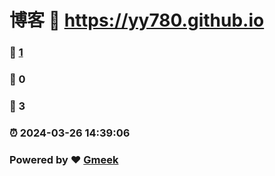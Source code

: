 # 博客 :link: https://yy780.github.io 
### :page_facing_up: [1](https://yy780.github.io/tag.html) 
### :speech_balloon: 0 
### :hibiscus: 3 
### :alarm_clock: 2024-03-26 14:39:06 
### Powered by :heart: [Gmeek](https://github.com/Meekdai/Gmeek)
